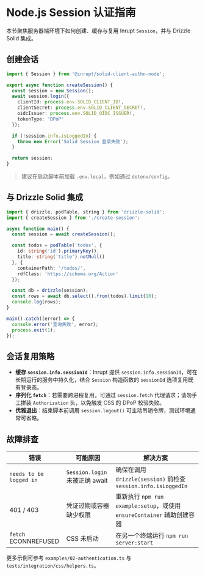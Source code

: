 # Node.js Session 认证指南

本节聚焦服务器端环境下如何创建、缓存与复用 Inrupt `Session`，并与 Drizzle Solid 集成。

## 创建会话

```ts
import { Session } from '@inrupt/solid-client-authn-node';

export async function createSession() {
  const session = new Session();
  await session.login({
    clientId: process.env.SOLID_CLIENT_ID!,
    clientSecret: process.env.SOLID_CLIENT_SECRET!,
    oidcIssuer: process.env.SOLID_OIDC_ISSUER!,
    tokenType: 'DPoP'
  });

  if (!session.info.isLoggedIn) {
    throw new Error('Solid Session 登录失败');
  }

  return session;
}
```

> 建议在启动脚本前加载 `.env.local`，例如通过 `dotenv/config`。

## 与 Drizzle Solid 集成

```ts
import { drizzle, podTable, string } from 'drizzle-solid';
import { createSession } from './create-session';

async function main() {
  const session = await createSession();

  const todos = podTable('todos', {
    id: string('id').primaryKey(),
    title: string('title').notNull()
  }, {
    containerPath: '/todos/',
    rdfClass: 'https://schema.org/Action'
  });

  const db = drizzle(session);
  const rows = await db.select().from(todos).limit(10);
  console.log(rows);
}

main().catch((error) => {
  console.error('查询失败', error);
  process.exit(1);
});
```

## 会话复用策略

- **缓存 `session.info.sessionId`**：Inrupt 提供 `session.info.sessionId`，可在长期运行的服务中持久化，结合 `Session` 构造函数的 `sessionId` 选项复用既有登录态。
- **序列化 `fetch`**：若需要跨进程复用，可通过 `session.fetch` 代理请求；请勿手工拼装 `Authorization` 头，以免触发 CSS 的 DPoP 校验失败。
- **优雅退出**：结束脚本前调用 `session.logout()` 可主动吊销令牌，测试环境通常可省略。

## 故障排查

| 错误 | 可能原因 | 解决方案 |
| --- | --- | --- |
| `needs to be logged in` | `Session.login` 未被正确 await | 确保在调用 `drizzle(session)` 前检查 `session.info.isLoggedIn` |
| 401 / 403 | 凭证过期或容器缺少权限 | 重新执行 `npm run example:setup`，或使用 `ensureContainer` 辅助创建容器 |
| `fetch` ECONNREFUSED | CSS 未启动 | 在另一个终端运行 `npm run server:start` |

更多示例可参考 `examples/02-authentication.ts` 与 `tests/integration/css/helpers.ts`。
